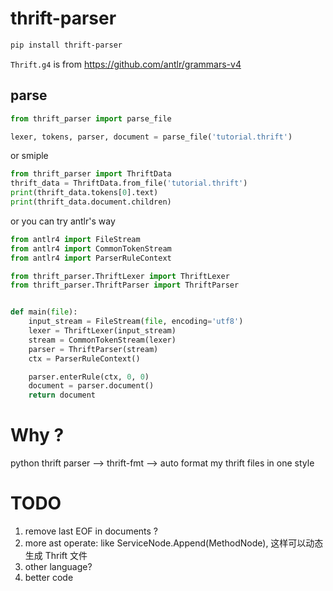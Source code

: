# thrift-parser

```bash
pip install thrift-parser
```

`Thrift.g4` is from https://github.com/antlr/grammars-v4


## parse

```python
from thrift_parser import parse_file

lexer, tokens, parser, document = parse_file('tutorial.thrift')
```
or smiple

```python
from thrift_parser import ThriftData
thrift_data = ThriftData.from_file('tutorial.thrift')
print(thrift_data.tokens[0].text)
print(thrift_data.document.children)
```

or you can try antlr's way

```python
from antlr4 import FileStream
from antlr4 import CommonTokenStream
from antlr4 import ParserRuleContext

from thrift_parser.ThriftLexer import ThriftLexer
from thrift_parser.ThriftParser import ThriftParser


def main(file):
    input_stream = FileStream(file, encoding='utf8')
    lexer = ThriftLexer(input_stream)
    stream = CommonTokenStream(lexer)
    parser = ThriftParser(stream)
    ctx = ParserRuleContext()

    parser.enterRule(ctx, 0, 0)
    document = parser.document()
    return document

```


# Why ?

python thrift parser --> thrift-fmt --> auto format my thrift files in one style


# TODO

1. remove last EOF in documents ?
2. more ast operate: like ServiceNode.Append(MethodNode), 这样可以动态生成 Thrift 文件
3. other language?
4. better code
